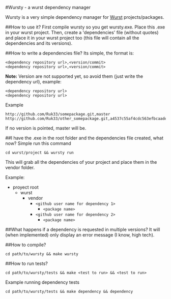 #Wursty - a wurst dependency manager

Wursty is a very simple dependency manager for [Wurst](https://github.com/peq/WurstScript) projects/packages.

##How to use it?
First compile wursty so you get wursty.exe. Place this .exe in your wurst project.
Then, create a 'dependencies' file (without quotes) and place it in your wurst project too (this file will contain all the dependencies and its versions).

##How to write a dependencies file?
Its simple, the format is:

```
<dependency repository url>,<version/commit>
<dependency repository url>,<version/commit>
```

**Note:** Version are not supported yet, so avoid them (just write the dependency url), example:
```
<dependency repository url>
<dependency repository url>
```

Example
```
http://github.com/Ruk33/somepackage.git,master
http://github.com/Ruk33/other_somepackage.git,a4537c55af4cdc563efbcaade51650030a1ca20e
```

If no version is pointed, master will be.

##I have the .exe in the root folder and the dependencies file created, what now?
Simple run this command

```
cd wurst/project && wursty run
```

This will grab all the dependencies of your project and place them in the vendor folder.

Example:
- proyect root
  - wurst
    - vendor
      - `<github user name for dependency 1>`
        - `<package name>`
      - `<github user name for dependency 2>`
        - `<package name>`

##What happens if a dependency is requested in multiple versions?
It will (when implemented) only display an error message (I know, high tech).

##How to compile?
```
cd path/to/wursty && make wursty
```

##How to run tests?
```
cd path/to/wursty/tests && make <test to run> && <test to run>
```

Example running dependency tests
```
cd path/to/wursty/tests && make dependency && dependency
```